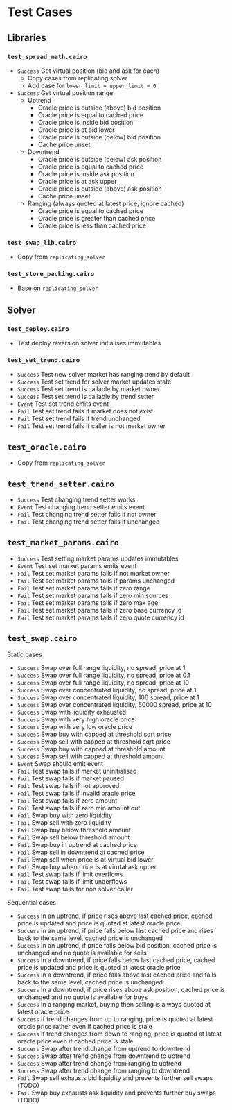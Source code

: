 # Test Cases

## Libraries

### `test_spread_math.cairo`

- `Success` Get virtual position (bid and ask for each)
  - Copy cases from replicating solver
  - Add case for `lower_limit = upper_limit = 0`
- `Success` Get virtual position range
  - Uptrend
    - Oracle price is outside (above) bid position
    - Oracle price is equal to cached price
    - Oracle price is inside bid position
    - Oracle price is at bid lower
    - Oracle price is outside (below) bid position
    - Cache price unset
  - Downtrend
    - Oracle price is outside (below) ask position
    - Oracle price is equal to cached price
    - Oracle price is inside ask position
    - Oracle price is at ask upper
    - Oracle price is outside (above) ask position
    - Cache price unset
  - Ranging (always quoted at latest price, ignore cached)
    - Oracle price is equal to cached price
    - Oracle price is greater than cached price
    - Oracle price is less than cached price

### `test_swap_lib.cairo`

- Copy from `replicating_solver`

### `test_store_packing.cairo`

- Base on `replicating_solver`

## Solver

### `test_deploy.cairo`

- Test deploy reversion solver initialises immutables

### `test_set_trend.cairo`

- `Success` Test new solver market has ranging trend by default
- `Success` Test set trend for solver market updates state
- `Success` Test set trend is callable by market owner
- `Success` Test set trend is callable by trend setter
- `Event` Test set trend emits event
- `Fail` Test set trend fails if market does not exist
- `Fail` Test set trend fails if trend unchanged
- `Fail` Test set trend fails if caller is not market owner

## `test_oracle.cairo`

- Copy from `replicating_solver`

## `test_trend_setter.cairo`

- `Success` Test changing trend setter works
- `Event` Test changing trend setter emits event
- `Fail` Test changing trend setter fails if not owner
- `Fail` Test changing trend setter fails if unchanged

## `test_market_params.cairo`

- `Success` Test setting market params updates immutables
- `Event` Test set market params emits event
- `Fail` Test set market params fails if not market owner
- `Fail` Test set market params fails if params unchanged
- `Fail` Test set market params fails if zero range
- `Fail` Test set market params fails if zero min sources
- `Fail` Test set market params fails if zero max age
- `Fail` Test set market params fails if zero base currency id
- `Fail` Test set market params fails if zero quote currency id

## `test_swap.cairo`

Static cases

- `Success` Swap over full range liquidity, no spread, price at 1
- `Success` Swap over full range liquidity, no spread, price at 0.1
- `Success` Swap over full range liquidity, no spread, price at 10
- `Success` Swap over concentrated liquidity, no spread, price at 1
- `Success` Swap over concentrated liquidity, 100 spread, price at 1
- `Success` Swap over concentrated liquidity, 50000 spread, price at 10
- `Success` Swap with liquidity exhausted
- `Success` Swap with very high oracle price
- `Success` Swap with very low oracle price
- `Success` Swap buy with capped at threshold sqrt price
- `Success` Swap sell with capped at threshold sqrt price
- `Success` Swap buy with capped at threshold amount
- `Success` Swap sell with capped at threshold amount
- `Event` Swap should emit event
- `Fail` Test swap fails if market uninitialised
- `Fail` Test swap fails if market paused
- `Fail` Test swap fails if not approved
- `Fail` Test swap fails if invalid oracle price
- `Fail` Test swap fails if zero amount
- `Fail` Test swap fails if zero min amount out
- `Fail` Swap buy with zero liquidity
- `Fail` Swap sell with zero liquidity
- `Fail` Swap buy below threshold amount
- `Fail` Swap sell below threshold amount
- `Fail` Swap buy in uptrend at cached price
- `Fail` Swap sell in downtrend at cached price
- `Fail` Swap sell when price is at virtual bid lower
- `Fail` Swap buy when price is at virutal ask upper
- `Fail` Test swap fails if limit overflows
- `Fail` Test swap fails if limit underflows
- `Fail` Test swap fails for non solver caller

Sequential cases

- `Success` In an uptrend, if price rises above last cached price, cached price is updated and price is quoted at latest oracle price
- `Success` In an uptrend, if price falls below last cached price and rises back to the same level, cached price is unchanged
- `Success` In an uptrend, if price falls below bid position, cached price is unchanged and no quote is available for sells
- `Success` In a downtrend, if price falls below last cached price, cached price is updated and price is quoted at latest oracle price
- `Success` In a downtrend, if price falls above last cached price and falls back to the same level, cached price is unchanged
- `Success` In a downtrend, if price rises above ask position, cached price is unchanged and no quote is available for buys
- `Success` In a ranging market, buying then selling is always quoted at latest oracle price
- `Success` If trend changes from up to ranging, price is quoted at latest oracle price rather even if cached price is stale
- `Success` If trend changes from down to ranging, price is quoted at latest oracle price even if cached price is stale
- `Success` Swap after trend change from uptrend to downtrend
- `Success` Swap after trend change from downtrend to uptrend
- `Success` Swap after trend change from ranging to uptrend
- `Success` Swap after trend change from ranging to downtrend
- `Fail` Swap sell exhausts bid liquidity and prevents further sell swaps (TODO)
- `Fail` Swap buy exhausts ask liquidity and prevents further buy swaps (TODO)
